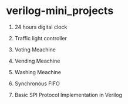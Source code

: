 # verilog-mini_projects

1. 24 hours digital clock

2. Traffic light controller

3. Voting Meachine

4. Vending Meachine

5. Washing Meachine

6. Synchronous FIFO

7. Basic SPI Protocol Implementation in Verilog

